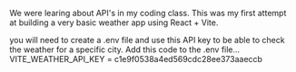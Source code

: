 
We were learing about API's in my coding class.  This was my first attempt at building a very basic weather app using React + Vite.

you will need to create a .env file and use this API key to be able to check the weather for a specific city.  Add this code to the .env file...  VITE_WEATHER_API_KEY = c1e9f0538a4ed569cdc28ee373aaeccb
